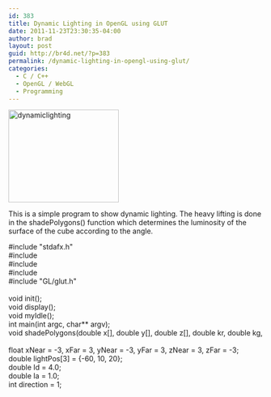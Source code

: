 ```yaml
---
id: 383
title: Dynamic Lighting in OpenGL using GLUT
date: 2011-11-23T23:30:35-04:00
author: brad
layout: post
guid: http://br4d.net/?p=383
permalink: /dynamic-lighting-in-opengl-using-glut/
categories:
  - C / C++
  - OpenGL / WebGL
  - Programming
---
```

<div class="pull-left" style="padding:`0px;">
  <a href="http://br4d.net/wp-content/uploads/2015/01/dynamiclighting.png"><img src="http://br4d.net/wp-content/uploads/2015/01/dynamiclighting.png" alt="dynamiclighting" width="218" height="183" class="alignnone size-full wp-image-384" /></a>
</div>

This is a simple program to show dynamic lighting. The heavy lifting is done in the shadePolygons() function which determines the luminosity of the surface of the cube according to the angle.  
<!--more-->

<div class="codecolorer-container cpp default" style="overflow:auto;white-space:nowrap;height:300px;">
  <div class="cpp codecolorer">
    <span class="co2">#include "stdafx.h"</span><br /> <span class="co2">#include <stdio.h></span><br /> <span class="co2">#include <stdlib.h></span><br /> <span class="co2">#include <math.h></span><br /> <span class="co2">#include "GL/glut.h"</span><br /> &nbsp;<br /> <span class="kw4">void</span> init<span class="br0">&#40;</span><span class="br0">&#41;</span><span class="sy4">;</span><br /> <span class="kw4">void</span> display<span class="br0">&#40;</span><span class="br0">&#41;</span><span class="sy4">;</span><br /> <span class="kw4">void</span> myIdle<span class="br0">&#40;</span><span class="br0">&#41;</span><span class="sy4">;</span><br /> <span class="kw4">int</span> main<span class="br0">&#40;</span><span class="kw4">int</span> argc, <span class="kw4">char</span><span class="sy2">**</span> argv<span class="br0">&#41;</span><span class="sy4">;</span><br /> <span class="kw4">void</span> shadePolygons<span class="br0">&#40;</span><span class="kw4">double</span> x<span class="br0">&#91;</span><span class="br0">&#93;</span>, <span class="kw4">double</span> y<span class="br0">&#91;</span><span class="br0">&#93;</span>, <span class="kw4">double</span> z<span class="br0">&#91;</span><span class="br0">&#93;</span>, <span class="kw4">double</span> kr, <span class="kw4">double</span> kg, <span class="kw4">double</span> kb<span class="br0">&#41;</span><span class="sy4">;</span><br /> &nbsp;<br /> <span class="kw4">float</span> xNear <span class="sy1">=</span> <span class="sy2">-</span><span class="nu0">3</span>, xFar <span class="sy1">=</span> <span class="nu0">3</span>, yNear <span class="sy1">=</span> <span class="sy2">-</span><span class="nu0">3</span>, yFar <span class="sy1">=</span> <span class="nu0">3</span>, zNear <span class="sy1">=</span> <span class="nu0">3</span>, zFar <span class="sy1">=</span> <span class="sy2">-</span><span class="nu0">3</span><span class="sy4">;</span><br /> <span class="kw4">double</span> lightPos<span class="br0">&#91;</span><span class="nu0">3</span><span class="br0">&#93;</span> <span class="sy1">=</span> <span class="br0">&#123;</span><span class="sy2">-</span><span class="nu0">60</span>, <span class="nu0">10</span>, <span class="nu0">20</span><span class="br0">&#125;</span><span class="sy4">;</span><br /> <span class="kw4">double</span> Id <span class="sy1">=</span> <span class="nu16">4.0</span><span class="sy4">;</span><br /> <span class="kw4">double</span> Ia <span class="sy1">=</span> <span class="nu16">1.0</span><span class="sy4">;</span><br /> <span class="kw4">int</span> direction <span class="sy1">=</span> <span class="nu0">1</span><span class="sy4">;</span><br /> &nbsp;<br /> <span class="kw4">void</span> shadePolygons<span class="br0">&#40;</span><span class="kw4">double</span> x<span class="br0">&#91;</span><span class="br0">&#93;</span>, <span class="kw4">double</span> y<span class="br0">&#91;</span><span class="br0">&#93;</span>, <span class="kw4">double</span> z<span class="br0">&#91;</span><span class="br0">&#93;</span>, <span class="kw4">double</span> kr, <span class="kw4">double</span> kg, <span class="kw4">double</span> kb<span class="br0">&#41;</span><br /> <span class="br0">&#123;</span><br /> &nbsp; &nbsp; <span class="kw4">float</span> vx <span class="sy1">=</span> x<span class="br0">&#91;</span><span class="nu0">1</span><span class="br0">&#93;</span> <span class="sy2">-</span> x<span class="br0">&#91;</span><span class="nu0"></span><span class="br0">&#93;</span><span class="sy4">;</span><br /> &nbsp; &nbsp; <span class="kw4">float</span> vy <span class="sy1">=</span> y<span class="br0">&#91;</span><span class="nu0">1</span><span class="br0">&#93;</span> <span class="sy2">-</span> y<span class="br0">&#91;</span><span class="nu0"></span><span class="br0">&#93;</span><span class="sy4">;</span><br /> &nbsp; &nbsp; <span class="kw4">float</span> vz <span class="sy1">=</span> z<span class="br0">&#91;</span><span class="nu0">1</span><span class="br0">&#93;</span> <span class="sy2">-</span> z<span class="br0">&#91;</span><span class="nu0"></span><span class="br0">&#93;</span><span class="sy4">;</span><br /> &nbsp;<br /> &nbsp; &nbsp; <span class="kw4">float</span> wx <span class="sy1">=</span> x<span class="br0">&#91;</span><span class="nu0">2</span><span class="br0">&#93;</span> <span class="sy2">-</span> x<span class="br0">&#91;</span><span class="nu0">1</span><span class="br0">&#93;</span><span class="sy4">;</span><br /> &nbsp; &nbsp; <span class="kw4">float</span> wy <span class="sy1">=</span> y<span class="br0">&#91;</span><span class="nu0">2</span><span class="br0">&#93;</span> <span class="sy2">-</span> y<span class="br0">&#91;</span><span class="nu0">1</span><span class="br0">&#93;</span><span class="sy4">;</span><br /> &nbsp; &nbsp; <span class="kw4">float</span> wz <span class="sy1">=</span> z<span class="br0">&#91;</span><span class="nu0">2</span><span class="br0">&#93;</span> <span class="sy2">-</span> z<span class="br0">&#91;</span><span class="nu0">1</span><span class="br0">&#93;</span><span class="sy4">;</span><br /> &nbsp;<br /> &nbsp; &nbsp; <span class="kw4">float</span> Nx <span class="sy1">=</span> vy<span class="sy2">*</span>wz<span class="sy2">-</span>vz<span class="sy2">*</span>wy<span class="sy4">;</span><br /> &nbsp; &nbsp; <span class="kw4">float</span> Ny <span class="sy1">=</span> vx<span class="sy2">*</span>wz<span class="sy2">-</span>vz<span class="sy2">*</span>wx<span class="sy4">;</span><br /> &nbsp; &nbsp; <span class="kw4">float</span> Nz <span class="sy1">=</span> vx<span class="sy2">*</span>wy<span class="sy2">-</span>vy<span class="sy2">*</span>wx<span class="sy4">;</span><br /> &nbsp;<br /> &nbsp; &nbsp; <span class="kw4">float</span> Lx <span class="sy1">=</span> lightPos<span class="br0">&#91;</span><span class="nu0"></span><span class="br0">&#93;</span> <span class="sy2">-</span> <span class="br0">&#40;</span><span class="br0">&#40;</span>x<span class="br0">&#91;</span><span class="nu0"></span><span class="br0">&#93;</span><span class="sy2">+</span>x<span class="br0">&#91;</span><span class="nu0">1</span><span class="br0">&#93;</span><span class="br0">&#41;</span><span class="sy2">/</span><span class="nu0">2</span><span class="br0">&#41;</span><span class="sy4">;</span><br /> &nbsp; &nbsp; <span class="kw4">float</span> Ly <span class="sy1">=</span> lightPos<span class="br0">&#91;</span><span class="nu0">1</span><span class="br0">&#93;</span> <span class="sy2">-</span> <span class="br0">&#40;</span><span class="br0">&#40;</span>y<span class="br0">&#91;</span><span class="nu0"></span><span class="br0">&#93;</span><span class="sy2">+</span>y<span class="br0">&#91;</span><span class="nu0">1</span><span class="br0">&#93;</span><span class="br0">&#41;</span><span class="sy2">/</span><span class="nu0">2</span><span class="br0">&#41;</span><span class="sy4">;</span><br /> &nbsp; &nbsp; <span class="kw4">float</span> Lz <span class="sy1">=</span> lightPos<span class="br0">&#91;</span><span class="nu0">2</span><span class="br0">&#93;</span> <span class="sy2">-</span> <span class="br0">&#40;</span><span class="br0">&#40;</span>z<span class="br0">&#91;</span><span class="nu0"></span><span class="br0">&#93;</span><span class="sy2">+</span>z<span class="br0">&#91;</span><span class="nu0">1</span><span class="br0">&#93;</span><span class="br0">&#41;</span><span class="sy2">/</span><span class="nu0">2</span><span class="br0">&#41;</span><span class="sy4">;</span><br /> &nbsp;<br /> &nbsp; &nbsp; <span class="kw4">float</span> LdotN <span class="sy1">=</span> <span class="br0">&#40;</span>Lx<span class="sy2">*</span>Nx<span class="br0">&#41;</span><span class="sy2">+</span><span class="br0">&#40;</span>Ly<span class="sy2">*</span>Ny<span class="br0">&#41;</span><span class="sy2">+</span><span class="br0">&#40;</span>Lz<span class="sy2">*</span>Nz<span class="br0">&#41;</span><span class="sy4">;</span><br /> &nbsp; &nbsp; <span class="kw4">float</span> normL <span class="sy1">=</span> <span class="kw3">sqrt</span><span class="br0">&#40;</span>Lx<span class="sy2">*</span>Lx <span class="sy2">+</span> Ly<span class="sy2">*</span>Ly <span class="sy2">+</span> Lz<span class="sy2">*</span>Lz<span class="br0">&#41;</span><span class="sy4">;</span><br /> &nbsp; &nbsp; <span class="kw4">float</span> normN <span class="sy1">=</span> <span class="kw3">sqrt</span><span class="br0">&#40;</span>Nx<span class="sy2">*</span>Nx <span class="sy2">+</span> Ny<span class="sy2">*</span>Ny <span class="sy2">+</span> Nz<span class="sy2">*</span>Nz<span class="br0">&#41;</span><span class="sy4">;</span><br /> &nbsp;<br /> &nbsp; &nbsp; <span class="kw4">float</span> lightAmt <span class="sy1">=</span> <span class="br0">&#40;</span> <span class="br0">&#40;</span>LdotN<span class="sy2">*</span>Id<span class="br0">&#41;</span><span class="sy2">/</span><span class="br0">&#40;</span>normL<span class="sy2">*</span>normN<span class="br0">&#41;</span> <span class="br0">&#41;</span><span class="sy4">;</span><br /> &nbsp; &nbsp; lightAmt <span class="sy1">=</span> lightAmt <span class="sy2">+</span> Ia<span class="sy4">;</span><br /> &nbsp; &nbsp; lightAmt <span class="sy1">=</span> lightAmt <span class="sy2">/</span> <span class="br0">&#40;</span>Ia<span class="sy2">+</span>Id<span class="br0">&#41;</span><span class="sy4">;</span><br /> &nbsp; &nbsp; glColor3f<span class="br0">&#40;</span>kr<span class="sy2">*</span>lightAmt, kg<span class="sy2">*</span>lightAmt, kb<span class="sy2">*</span>lightAmt<span class="br0">&#41;</span><span class="sy4">;</span><br /> &nbsp; &nbsp; glBegin<span class="br0">&#40;</span>GL_POLYGON<span class="br0">&#41;</span><span class="sy4">;</span><br /> &nbsp; &nbsp; &nbsp; &nbsp; glVertex3f<span class="br0">&#40;</span>x<span class="br0">&#91;</span><span class="nu0"></span><span class="br0">&#93;</span>, y<span class="br0">&#91;</span><span class="nu0"></span><span class="br0">&#93;</span>, z<span class="br0">&#91;</span><span class="nu0"></span><span class="br0">&#93;</span><span class="br0">&#41;</span><span class="sy4">;</span><br /> &nbsp; &nbsp; &nbsp; &nbsp; glVertex3f<span class="br0">&#40;</span>x<span class="br0">&#91;</span><span class="nu0">1</span><span class="br0">&#93;</span>, y<span class="br0">&#91;</span><span class="nu0">1</span><span class="br0">&#93;</span>, z<span class="br0">&#91;</span><span class="nu0">1</span><span class="br0">&#93;</span><span class="br0">&#41;</span><span class="sy4">;</span><br /> &nbsp; &nbsp; &nbsp; &nbsp; glVertex3f<span class="br0">&#40;</span>x<span class="br0">&#91;</span><span class="nu0">2</span><span class="br0">&#93;</span>, y<span class="br0">&#91;</span><span class="nu0">2</span><span class="br0">&#93;</span>, z<span class="br0">&#91;</span><span class="nu0">2</span><span class="br0">&#93;</span><span class="br0">&#41;</span><span class="sy4">;</span><br /> &nbsp; &nbsp; &nbsp; &nbsp; glVertex3f<span class="br0">&#40;</span>x<span class="br0">&#91;</span><span class="nu0">3</span><span class="br0">&#93;</span>, y<span class="br0">&#91;</span><span class="nu0">3</span><span class="br0">&#93;</span>, z<span class="br0">&#91;</span><span class="nu0">3</span><span class="br0">&#93;</span><span class="br0">&#41;</span><span class="sy4">;</span><br /> &nbsp; &nbsp; glEnd<span class="br0">&#40;</span><span class="br0">&#41;</span><span class="sy4">;</span><br /> <span class="br0">&#125;</span><br /> &nbsp;<br /> <span class="kw4">void</span> init<span class="br0">&#40;</span><span class="br0">&#41;</span><br /> <span class="br0">&#123;</span><br /> &nbsp; &nbsp; glClearColor<span class="br0">&#40;</span><span class="nu0"></span>, <span class="nu0"></span>, <span class="nu0"></span>, <span class="nu0"></span><span class="br0">&#41;</span><span class="sy4">;</span><br /> &nbsp; &nbsp; glMatrixMode<span class="br0">&#40;</span>GL_PROJECTION<span class="br0">&#41;</span><span class="sy4">;</span><br /> &nbsp; &nbsp; glOrtho<span class="br0">&#40;</span>xNear, xFar, yNear, yFar, zNear, zFar<span class="br0">&#41;</span><span class="sy4">;</span><br /> &nbsp; &nbsp; glRotatef<span class="br0">&#40;</span><span class="nu0">30</span>, <span class="sy2">-</span><span class="nu0">1</span>, <span class="nu0">1</span>, <span class="nu0"></span><span class="br0">&#41;</span><span class="sy4">;</span><br /> <span class="br0">&#125;</span><br /> &nbsp;<br /> <span class="kw4">void</span> display<span class="br0">&#40;</span><span class="br0">&#41;</span><br /> <span class="br0">&#123;</span><br /> &nbsp; &nbsp; glClear<span class="br0">&#40;</span>GL_COLOR_BUFFER_BIT<span class="br0">&#41;</span><span class="sy4">;</span><br /> &nbsp; &nbsp; glMatrixMode<span class="br0">&#40;</span>GL_MODELVIEW<span class="br0">&#41;</span><span class="sy4">;</span><br /> &nbsp; &nbsp; glColor3f<span class="br0">&#40;</span><span class="nu0">1</span>,<span class="nu0">1</span>,<span class="nu0">1</span><span class="br0">&#41;</span><span class="sy4">;</span><br /> &nbsp;<br /> &nbsp; &nbsp; <span class="kw4">char</span> title<span class="br0">&#91;</span><span class="nu0">15</span><span class="br0">&#93;</span><span class="sy4">;</span><br /> &nbsp; &nbsp; <span class="kw3">sprintf</span><span class="br0">&#40;</span>title,<span class="st0">"%f"</span>, lightPos<span class="br0">&#91;</span><span class="nu0"></span><span class="br0">&#93;</span><span class="br0">&#41;</span><span class="sy4">;</span><br /> &nbsp; &nbsp; glutSetWindowTitle<span class="br0">&#40;</span>title<span class="br0">&#41;</span><span class="sy4">;</span><br /> &nbsp;<br /> &nbsp; &nbsp; <span class="kw4">double</span> face1x<span class="br0">&#91;</span><span class="br0">&#93;</span> <span class="sy1">=</span> <span class="br0">&#123;</span><span class="nu0"></span>,<span class="nu0"></span>,<span class="nu0">1</span>,<span class="nu0">1</span><span class="br0">&#125;</span><span class="sy4">;</span><br /> &nbsp; &nbsp; <span class="kw4">double</span> face1y<span class="br0">&#91;</span><span class="br0">&#93;</span> <span class="sy1">=</span> <span class="br0">&#123;</span><span class="nu0"></span>,<span class="nu0"></span>,<span class="nu0"></span>,<span class="nu0"></span><span class="br0">&#125;</span><span class="sy4">;</span><br /> &nbsp; &nbsp; <span class="kw4">double</span> face1z<span class="br0">&#91;</span><span class="br0">&#93;</span> <span class="sy1">=</span> <span class="br0">&#123;</span><span class="nu0"></span>,<span class="sy2">-</span><span class="nu0">1</span>,<span class="sy2">-</span><span class="nu0">1</span>,<span class="nu0"></span><span class="br0">&#125;</span><span class="sy4">;</span><br /> &nbsp; &nbsp; shadePolygons<span class="br0">&#40;</span>face1x,face1y,face1z,<span class="nu0">1</span>,<span class="nu0"></span>,<span class="nu0"></span><span class="br0">&#41;</span><span class="sy4">;</span><br /> &nbsp;<br /> &nbsp; &nbsp; <span class="kw4">double</span> face2x<span class="br0">&#91;</span><span class="br0">&#93;</span> <span class="sy1">=</span> <span class="br0">&#123;</span><span class="nu0"></span>,<span class="nu0"></span>,<span class="nu0">1</span>,<span class="nu0">1</span><span class="br0">&#125;</span><span class="sy4">;</span><br /> &nbsp; &nbsp; <span class="kw4">double</span> face2y<span class="br0">&#91;</span><span class="br0">&#93;</span> <span class="sy1">=</span> <span class="br0">&#123;</span><span class="nu0"></span>,<span class="sy2">-</span><span class="nu0">1</span>,<span class="sy2">-</span><span class="nu0">1</span>,<span class="nu0"></span><span class="br0">&#125;</span><span class="sy4">;</span><br /> &nbsp; &nbsp; <span class="kw4">double</span> face2z<span class="br0">&#91;</span><span class="br0">&#93;</span> <span class="sy1">=</span> <span class="br0">&#123;</span><span class="sy2">-</span><span class="nu0">1</span>,<span class="sy2">-</span><span class="nu0">1</span>,<span class="sy2">-</span><span class="nu0">1</span>,<span class="sy2">-</span><span class="nu0">1</span><span class="br0">&#125;</span><span class="sy4">;</span><br /> &nbsp; &nbsp; shadePolygons<span class="br0">&#40;</span>face2x,face2y,face2z,<span class="nu0"></span>,<span class="nu0">1</span>,<span class="nu0"></span><span class="br0">&#41;</span><span class="sy4">;</span><br /> &nbsp;<br /> &nbsp; &nbsp; <span class="kw4">double</span> face3x<span class="br0">&#91;</span><span class="br0">&#93;</span> <span class="sy1">=</span> <span class="br0">&#123;</span><span class="nu0">1</span>,<span class="nu0">1</span>,<span class="nu0">1</span>,<span class="nu0">1</span><span class="br0">&#125;</span><span class="sy4">;</span><br /> &nbsp; &nbsp; <span class="kw4">double</span> face3y<span class="br0">&#91;</span><span class="br0">&#93;</span> <span class="sy1">=</span> <span class="br0">&#123;</span><span class="nu0"></span>,<span class="sy2">-</span><span class="nu0">1</span>,<span class="sy2">-</span><span class="nu0">1</span>,<span class="nu0"></span><span class="br0">&#125;</span><span class="sy4">;</span><br /> &nbsp; &nbsp; <span class="kw4">double</span> face3z<span class="br0">&#91;</span><span class="br0">&#93;</span> <span class="sy1">=</span> <span class="br0">&#123;</span><span class="sy2">-</span><span class="nu0">1</span>,<span class="sy2">-</span><span class="nu0">1</span>,<span class="nu0"></span>,<span class="nu0"></span><span class="br0">&#125;</span><span class="sy4">;</span><br /> &nbsp; &nbsp; shadePolygons<span class="br0">&#40;</span>face3x,face3y,face3z,<span class="nu0">1</span>,<span class="nu0">1</span>,<span class="nu0">1</span><span class="br0">&#41;</span><span class="sy4">;</span><br /> &nbsp;<br /> &nbsp; &nbsp; <span class="kw4">double</span> face4x<span class="br0">&#91;</span><span class="br0">&#93;</span> <span class="sy1">=</span> <span class="br0">&#123;</span><span class="nu0"></span>,<span class="nu0"></span>,<span class="nu0">1</span>,<span class="nu0">1</span><span class="br0">&#125;</span><span class="sy4">;</span><br /> &nbsp; &nbsp; <span class="kw4">double</span> face4y<span class="br0">&#91;</span><span class="br0">&#93;</span> <span class="sy1">=</span> <span class="br0">&#123;</span><span class="sy2">-</span><span class="nu0">1</span>,<span class="sy2">-</span><span class="nu16">1.5</span>,<span class="sy2">-</span><span class="nu16">1.5</span>,<span class="sy2">-</span><span class="nu0">1</span><span class="br0">&#125;</span><span class="sy4">;</span><br /> &nbsp; &nbsp; <span class="kw4">double</span> face4z<span class="br0">&#91;</span><span class="br0">&#93;</span> <span class="sy1">=</span> <span class="br0">&#123;</span><span class="sy2">-</span><span class="nu0">1</span>,<span class="sy2">-</span><span class="nu16">1.5</span>,<span class="sy2">-</span><span class="nu16">1.5</span>,<span class="sy2">-</span><span class="nu0">1</span><span class="br0">&#125;</span><span class="sy4">;</span><br /> &nbsp; &nbsp; shadePolygons<span class="br0">&#40;</span>face4x,face4y,face4z,<span class="nu0">1</span>,<span class="nu0">1</span>,<span class="nu0"></span><span class="br0">&#41;</span><span class="sy4">;</span><br /> &nbsp;<br /> &nbsp; &nbsp; <span class="kw4">double</span> face5x<span class="br0">&#91;</span><span class="br0">&#93;</span> <span class="sy1">=</span> <span class="br0">&#123;</span><span class="nu0">1</span>,<span class="nu0">1</span>,<span class="nu0">2</span>,<span class="nu0">2</span><span class="br0">&#125;</span><span class="sy4">;</span><br /> &nbsp; &nbsp; <span class="kw4">double</span> face5y<span class="br0">&#91;</span><span class="br0">&#93;</span> <span class="sy1">=</span> <span class="br0">&#123;</span><span class="nu0"></span>,<span class="sy2">-</span><span class="nu0">1</span>,<span class="sy2">-</span><span class="nu0">1</span>,<span class="nu0"></span><span class="br0">&#125;</span><span class="sy4">;</span><br /> &nbsp; &nbsp; <span class="kw4">double</span> face5z<span class="br0">&#91;</span><span class="br0">&#93;</span> <span class="sy1">=</span> <span class="br0">&#123;</span><span class="nu0"></span>,<span class="nu0"></span>,<span class="nu0"></span>,<span class="nu0"></span><span class="br0">&#125;</span><span class="sy4">;</span><br /> &nbsp; &nbsp; shadePolygons<span class="br0">&#40;</span>face5x,face5y,face5z,<span class="nu0"></span>,<span class="nu0"></span>,<span class="nu0">1</span><span class="br0">&#41;</span><span class="sy4">;</span><br /> &nbsp; &nbsp; glutSwapBuffers<span class="br0">&#40;</span><span class="br0">&#41;</span><span class="sy4">;</span><br /> <span class="br0">&#125;</span><br /> &nbsp;<br /> <span class="kw4">void</span> myIdle<span class="br0">&#40;</span><span class="br0">&#41;</span><br /> <span class="br0">&#123;</span><br /> &nbsp; &nbsp; lightPos<span class="br0">&#91;</span><span class="nu0"></span><span class="br0">&#93;</span> <span class="sy1">=</span> lightPos<span class="br0">&#91;</span><span class="nu0"></span><span class="br0">&#93;</span><span class="sy2">+</span>direction<span class="sy4">;</span><br /> &nbsp; &nbsp; <span class="kw1">if</span><span class="br0">&#40;</span>lightPos<span class="br0">&#91;</span><span class="nu0"></span><span class="br0">&#93;</span> <span class="sy1">>=</span> <span class="nu0">60</span><span class="br0">&#41;</span><br /> &nbsp; &nbsp; &nbsp; &nbsp; direction <span class="sy1">=</span> direction<span class="sy2">*</span><span class="br0">&#40;</span><span class="sy2">-</span><span class="nu0">1</span><span class="br0">&#41;</span><span class="sy4">;</span><br /> &nbsp; &nbsp; <span class="kw1">if</span><span class="br0">&#40;</span>lightPos<span class="br0">&#91;</span><span class="nu0"></span><span class="br0">&#93;</span> <span class="sy1"><=</span> <span class="sy2">-</span><span class="nu0">60</span><span class="br0">&#41;</span><br /> &nbsp; &nbsp; &nbsp; &nbsp; direction <span class="sy1">=</span> direction<span class="sy2">*</span><span class="br0">&#40;</span><span class="sy2">-</span><span class="nu0">1</span><span class="br0">&#41;</span><span class="sy4">;</span><br /> &nbsp; &nbsp; <span class="kw4">double</span> zzz<span class="sy1">=</span><span class="nu0"></span><span class="sy4">;</span><br /> &nbsp; &nbsp; <span class="kw1">for</span> <span class="br0">&#40;</span><span class="kw4">int</span> i<span class="sy1">=</span><span class="nu0"></span><span class="sy4">;</span> i<span class="sy1"><</span><span class="nu0">2000000</span><span class="sy4">;</span> i<span class="sy2">++</span><span class="br0">&#41;</span><br /> &nbsp; &nbsp; &nbsp; &nbsp; zzz <span class="sy1">=</span> <span class="kw3">sqrt</span><span class="br0">&#40;</span><span class="br0">&#40;</span><span class="kw4">double</span><span class="br0">&#41;</span>i<span class="br0">&#41;</span><span class="sy4">;</span><br /> &nbsp; &nbsp; glutPostRedisplay<span class="br0">&#40;</span><span class="br0">&#41;</span><span class="sy4">;</span><br /> <span class="br0">&#125;</span><br /> &nbsp;<br /> <span class="kw4">int</span> main<span class="br0">&#40;</span><span class="kw4">int</span> argc, <span class="kw4">char</span><span class="sy2">**</span> argv<span class="br0">&#41;</span><br /> <span class="br0">&#123;</span><br /> &nbsp; &nbsp; glutInit<span class="br0">&#40;</span><span class="sy3">&</span>argc,argv<span class="br0">&#41;</span><span class="sy4">;</span><br /> &nbsp; &nbsp; glutInitDisplayMode<span class="br0">&#40;</span>GLUT_DOUBLE<span class="sy3">|</span>GLUT_RGB<span class="br0">&#41;</span><span class="sy4">;</span><br /> &nbsp; &nbsp; glutInitWindowSize<span class="br0">&#40;</span><span class="nu0">400</span>,<span class="nu0">400</span><span class="br0">&#41;</span><span class="sy4">;</span><br /> &nbsp; &nbsp; glutInitWindowPosition<span class="br0">&#40;</span><span class="nu0">20</span>,<span class="nu0">20</span><span class="br0">&#41;</span><span class="sy4">;</span><br /> &nbsp; &nbsp; glutCreateWindow<span class="br0">&#40;</span><span class="st0">"Shader Lab"</span><span class="br0">&#41;</span><span class="sy4">;</span><br /> &nbsp; &nbsp; glutDisplayFunc<span class="br0">&#40;</span>display<span class="br0">&#41;</span><span class="sy4">;</span><br /> &nbsp; &nbsp; glutIdleFunc<span class="br0">&#40;</span>myIdle<span class="br0">&#41;</span><span class="sy4">;</span><br /> &nbsp; &nbsp; init<span class="br0">&#40;</span><span class="br0">&#41;</span><span class="sy4">;</span><br /> &nbsp; &nbsp; glutMainLoop<span class="br0">&#40;</span><span class="br0">&#41;</span><span class="sy4">;</span><br /> &nbsp; &nbsp; <span class="kw1">return</span> <span class="nu0"></span><span class="sy4">;</span><br /> <span class="br0">&#125;</span>
  </div>
</div>